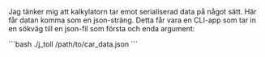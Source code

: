 Jag tänker mig att kalkylatorn tar emot serialiserad data på något sätt. Här får datan komma som en json-sträng. Detta får vara en CLI-app som tar in en sökväg till en json-fil som första och enda argument:

´´´bash
./j_toll /path/to/car_data.json
´´´
